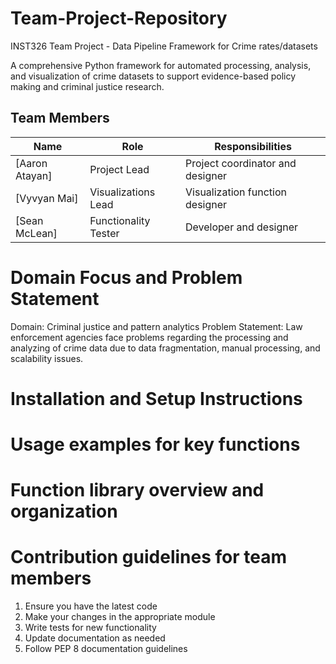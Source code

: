 # Team-Project-Repository
INST326 Team Project - Data Pipeline Framework for Crime rates/datasets

A comprehensive Python framework for automated processing, analysis, and visualization of crime datasets to support evidence-based policy making and criminal justice research.

## Team Members

| Name | Role | Responsibilities |
|------|------|------------------|
| [Aaron Atayan] | Project Lead | Project coordinator and designer |
| [Vyvyan Mai] | Visualizations Lead | Visualization function designer |
| [Sean McLean] | Functionality Tester | Developer and designer |

# Domain Focus and Problem Statement

Domain: Criminal justice and pattern analytics
Problem Statement: 
    Law enforcement agencies face problems regarding the processing and analyzing of crime data due to 
    data fragmentation, manual processing, and scalability issues.

# Installation and Setup Instructions

# Usage examples for key functions

# Function library overview and organization

# Contribution guidelines for team members
1. Ensure you have the latest code
2. Make your changes in the appropriate module
4. Write tests for new functionality
5. Update documentation as needed
6. Follow PEP 8 documentation guidelines